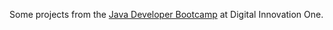 Some projects from the [Java Developer Bootcamp](https://digitalinnovation.one/bootcamps/inter-java-developer) at Digital Innovation One.

